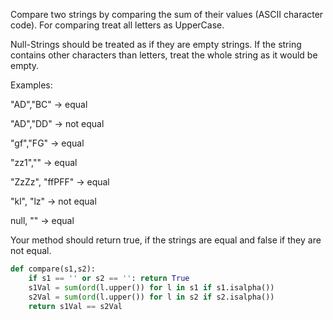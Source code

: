 Compare two strings by comparing the sum of their values (ASCII character code).
For comparing treat all letters as UpperCase.

Null-Strings should be treated as if they are empty strings.
If the string contains other characters than letters, treat the whole string as it would be empty.

Examples:

"AD","BC" -> equal

"AD","DD" -> not equal

"gf","FG" -> equal

"zz1","" -> equal

"ZzZz", "ffPFF" -> equal

"kl", "lz" -> not equal

null, "" -> equal

Your method should return true, if the strings are equal and false if they are not equal.

```py
def compare(s1,s2):
    if s1 == '' or s2 == '': return True
    s1Val = sum(ord(l.upper()) for l in s1 if s1.isalpha())
    s2Val = sum(ord(l.upper()) for l in s2 if s2.isalpha())
    return s1Val == s2Val
```
